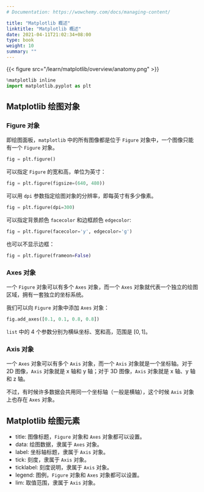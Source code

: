```yaml
---
# Documentation: https://wowchemy.com/docs/managing-content/

title: "Matplotlib 概述"
linktitle: "Matplotlib 概述"
date: 2021-04-11T21:02:34+08:00
type: book
weight: 10
summary: ""
---
```


<!--more-->

{{< figure src="/learn/matplotlib/overview/anatomy.png" >}}


```python
%matplotlib inline
import matplotlib.pyplot as plt
```

## Matplotlib 绘图对象

### Figure 对象

即绘图面板，`matplotlib` 中的所有图像都是位于 `Figure` 对象中，一个图像只能有一个 `Figure` 对象。


```python
fig = plt.figure()
```

可以指定 `Figure` 的宽和高，单位为英寸：


```python
fig = plt.figure(figsize=(640, 480))
```

可以用 `dpi` 参数指定绘图对象的分辨率，即每英寸有多少像素。


```python
fig = plt.figure(dpi=300)
```

可以指定背景颜色 `facecolor` 和边框颜色 `edgecolor`:


```python
fig = plt.figure(facecolor='y', edgecolor='g')
```

也可以不显示边框：


```python
fig = plt.figure(frameon=False)
```

### Axes 对象

一个 `Figure` 对象可以有多个 `Axes` 对象，而一个 `Axes` 对象就代表一个独立的绘图区域，拥有一套独立的坐标系统。

我们可以向 `Figure` 对象中添加 `Axes` 对象：


```python
fig.add_axes([0.1, 0.1, 0.8, 0.8])
```

`list` 中的 4 个参数分别为横纵坐标、宽和高，范围是 $[0, 1]$。

### Axis 对象

一个 `Axes` 对象可以有多个 `Axis` 对象，而一个 `Axis` 对象就是一个坐标轴。对于 2D 图像，`Axis` 对象就是 x 轴和 y 轴；对于 3D 图像，`Axis` 对象就是 x 轴、y 轴和 z 轴。

不过，有时候许多数据会共用同一个坐标轴（一般是横轴），这个时候 `Axis` 对象上也存在 `Axes` 对象。

## Matplotlib 绘图元素

- title: 图像标题，`Figure` 对象和 `Axes` 对象都可以设置。
- data: 绘图数据，隶属于 `Axes` 对象。
- label: 坐标轴标题，隶属于 `Axis` 对象。
- tick: 刻度，隶属于 `Axis` 对象。
- ticklabel: 刻度说明，隶属于 `Axis` 对象。
- legend: 图例，`Figure` 对象和 `Axes` 对象都可以设置。
- lim: 取值范围，隶属于 `Axis` 对象。
